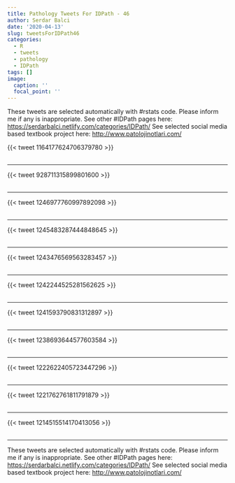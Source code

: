 ```yaml
---
title: Pathology Tweets For IDPath - 46
author: Serdar Balci
date: '2020-04-13'
slug: tweetsForIDPath46
categories:
  - R
  - tweets
  - pathology
  - IDPath
tags: []
image:
  caption: ''
  focal_point: ''
---
```



These tweets are selected automatically with #rstats code. Please inform me if any is inappropriate.
See other #IDPath pages here: https://serdarbalci.netlify.com/categories/IDPath/ 
See selected social media based textbook project here: http://www.patolojinotlari.com/

{{< tweet 1164177624706379780 >}}
<br>
<br>
<hr>
{{< tweet 928711315899801600 >}}
<br>
<br>
<hr>
{{< tweet 1246977760997892098 >}}
<br>
<br>
<hr>
{{< tweet 1245483287444848645 >}}
<br>
<br>
<hr>
{{< tweet 1243476569563283457 >}}
<br>
<br>
<hr>
{{< tweet 1242244525281562625 >}}
<br>
<br>
<hr>
{{< tweet 1241593790831312897 >}}
<br>
<br>
<hr>
{{< tweet 1238693644577603584 >}}
<br>
<br>
<hr>
{{< tweet 1222622405723447296 >}}
<br>
<br>
<hr>
{{< tweet 1221762761811791879 >}}
<br>
<br>
<hr>
{{< tweet 1214515514170413056 >}}
<br>
<br>
<hr>


These tweets are selected automatically with #rstats code. Please inform me if any is inappropriate.
See other #IDPath pages here: https://serdarbalci.netlify.com/categories/IDPath/ 
See selected social media based textbook project here: http://www.patolojinotlari.com/
